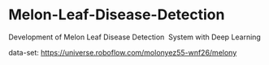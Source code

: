 # Melon-Leaf-Disease-Detection
Development of Melon Leaf Disease Detection  System with Deep Learning 


data-set:
https://universe.roboflow.com/molonyez55-wnf26/melony
